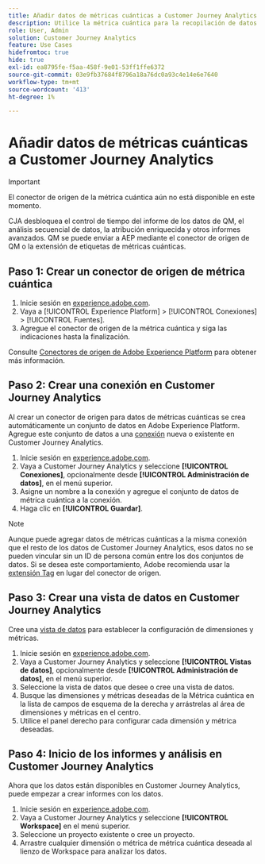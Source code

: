 ```yaml
---
title: Añadir datos de métricas cuánticas a Customer Journey Analytics
description: Utilice la métrica cuántica para la recopilación de datos de recorridos y conductas de usuarios y, a continuación, saque el CJA de esos datos recopilados para obtener perspectivas más ricas.
role: User, Admin
solution: Customer Journey Analytics
feature: Use Cases
hidefromtoc: true
hide: true
exl-id: ea8795fe-f5aa-458f-9e01-53ff1ffe6372
source-git-commit: 03e9fb37684f8796a18a76dc0a93c4e14e6e7640
workflow-type: tm+mt
source-wordcount: '413'
ht-degree: 1%

---
```


# Añadir datos de métricas cuánticas a Customer Journey Analytics

>[!IMPORTANT]
>
>El conector de origen de la métrica cuántica aún no está disponible en este momento.

CJA desbloquea el control de tiempo del informe de los datos de QM, el análisis secuencial de datos, la atribución enriquecida y otros informes avanzados.  QM se puede enviar a AEP mediante el conector de origen de QM o la extensión de etiquetas de métricas cuánticas.

## Paso 1: Crear un conector de origen de métrica cuántica

1. Inicie sesión en [experience.adobe.com](https://experience.adobe.com).
1. Vaya a [!UICONTROL Experience Platform] > [!UICONTROL Conexiones] > [!UICONTROL Fuentes].
1. Agregue el conector de origen de la métrica cuántica y siga las indicaciones hasta la finalización.

Consulte [Conectores de origen de Adobe Experience Platform](https://experienceleague.adobe.com/en/docs/experience-platform/sources/home) para obtener más información.

## Paso 2: Crear una conexión en Customer Journey Analytics

Al crear un conector de origen para datos de métricas cuánticas se crea automáticamente un conjunto de datos en Adobe Experience Platform. Agregue este conjunto de datos a una [conexión](/help/connections/overview.md) nueva o existente en Customer Journey Analytics.

1. Inicie sesión en [experience.adobe.com](https://experience.adobe.com).
1. Vaya a Customer Journey Analytics y seleccione **[!UICONTROL Conexiones]**, opcionalmente desde **[!UICONTROL Administración de datos]**, en el menú superior.
1. Asigne un nombre a la conexión y agregue el conjunto de datos de métrica cuántica a la conexión.
1. Haga clic en **[!UICONTROL Guardar]**.

>[!NOTE]
>Aunque puede agregar datos de métricas cuánticas a la misma conexión que el resto de los datos de Customer Journey Analytics, esos datos no se pueden vincular sin un ID de persona común entre los dos conjuntos de datos. Si se desea este comportamiento, Adobe recomienda usar la [extensión Tag](https://experienceleague.adobe.com/en/docs/experience-platform/destinations/catalog/analytics/quantum-metric) en lugar del conector de origen.

## Paso 3: Crear una vista de datos en Customer Journey Analytics

Cree una [vista de datos](/help/data-views/data-views.md) para establecer la configuración de dimensiones y métricas.

1. Inicie sesión en [experience.adobe.com](https://experience.adobe.com).
1. Vaya a Customer Journey Analytics y seleccione **[!UICONTROL Vistas de datos]**, opcionalmente desde **[!UICONTROL Administración de datos]**, en el menú superior.
1. Seleccione la vista de datos que desee o cree una vista de datos.
1. Busque las dimensiones y métricas deseadas de la Métrica cuántica en la lista de campos de esquema de la derecha y arrástrelas al área de dimensiones y métricas en el centro.
1. Utilice el panel derecho para configurar cada dimensión y métrica deseadas.

## Paso 4: Inicio de los informes y análisis en Customer Journey Analytics

Ahora que los datos están disponibles en Customer Journey Analytics, puede empezar a crear informes con los datos.

1. Inicie sesión en [experience.adobe.com](https://experience.adobe.com).
1. Vaya a Customer Journey Analytics y seleccione **[!UICONTROL Workspace]** en el menú superior.
1. Seleccione un proyecto existente o cree un proyecto.
1. Arrastre cualquier dimensión o métrica de métrica cuántica deseada al lienzo de Workspace para analizar los datos.

